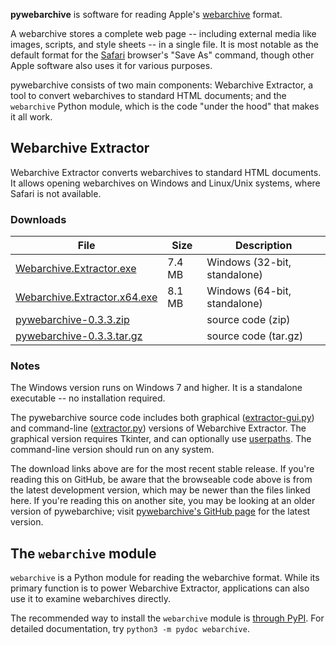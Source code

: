 **pywebarchive** is software for reading Apple's [webarchive](https://en.wikipedia.org/wiki/Webarchive) format.

A webarchive stores a complete web page -- including external media like images, scripts, and style sheets -- in a single file. It is most notable as the default format for the [Safari](https://www.apple.com/safari/) browser's "Save As" command, though other Apple software also uses it for various purposes.

pywebarchive consists of two main components: Webarchive Extractor, a tool to convert webarchives to standard HTML documents; and the `webarchive` Python module, which is the code "under the hood" that makes it all work.


## Webarchive Extractor

Webarchive Extractor converts webarchives to standard HTML documents. It allows opening webarchives on Windows and Linux/Unix systems, where Safari is not available.

### Downloads
File | Size | Description
---- | ---- | -----------
[Webarchive.Extractor.exe](https://github.com/bmjcode/pywebarchive/releases/download/v0.3.3/Webarchive.Extractor.exe) | 7.4 MB | Windows (32-bit, standalone)
[Webarchive.Extractor.x64.exe](https://github.com/bmjcode/pywebarchive/releases/download/v0.3.3/Webarchive.Extractor.x64.exe) | 8.1 MB | Windows (64-bit, standalone)
[pywebarchive-0.3.3.zip](https://github.com/bmjcode/pywebarchive/archive/refs/tags/v0.3.3.zip) | | source code (zip)
[pywebarchive-0.3.3.tar.gz](https://github.com/bmjcode/pywebarchive/archive/refs/tags/v0.3.3.tar.gz) | | source code (tar.gz)

### Notes
The Windows version runs on Windows 7 and higher. It is a standalone executable -- no installation required.

The pywebarchive source code includes both graphical ([extractor-gui.py](extractor-gui.py)) and command-line ([extractor.py](extractor.py)) versions of Webarchive Extractor. The graphical version requires Tkinter, and can optionally use [userpaths](https://github.com/bmjcode/userpaths). The command-line version should run on any system.

The download links above are for the most recent stable release. If you're reading this on GitHub, be aware that the browseable code above is from the latest development version, which may be newer than the files linked here. If you're reading this on another site, you may be looking at an older version of pywebarchive; visit [pywebarchive's GitHub page](https://github.com/bmjcode/pywebarchive) for the latest version.


## The `webarchive` module

`webarchive` is a Python module for reading the webarchive format. While its primary function is to power Webarchive Extractor, applications can also use it to examine webarchives directly.

The recommended way to install the `webarchive` module is [through PyPI](https://pypi.org/project/pywebarchive/). For detailed documentation, try `python3 -m pydoc webarchive`.
